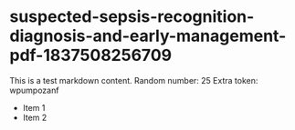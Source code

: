 # suspected-sepsis-recognition-diagnosis-and-early-management-pdf-1837508256709

This is a test markdown content.
Random number: 25
Extra token: wpumpozanf

- Item 1
- Item 2